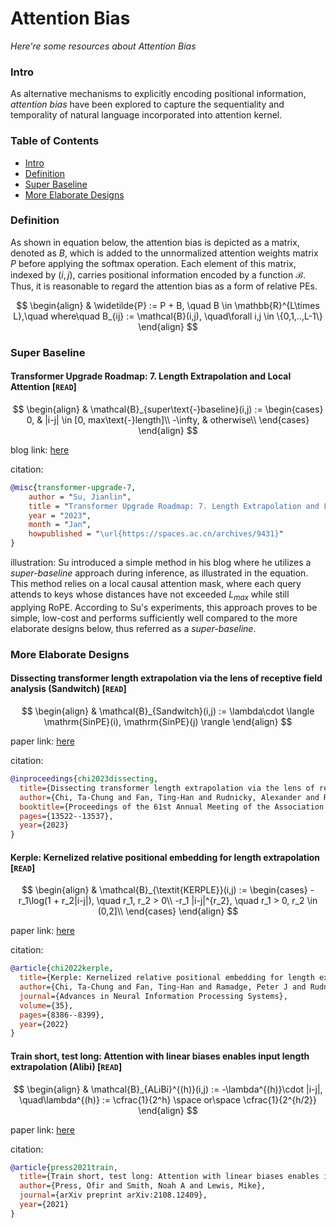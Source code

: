 # Attention Bias
*Here're some resources about Attention Bias*

### Intro

As alternative mechanisms to explicitly encoding positional information, *attention bias* have been explored to capture the sequentiality and temporality of natural language incorporated into attention kernel. 


### Table of Contents
* [Intro](#intro)
* [Definition](#definition)
* [Super Baseline](#super-baseline)
* [More Elaborate Designs](#more-elaborate-designs)

### Definition

As shown in equation below, the attention bias is depicted as a matrix, denoted as $B$, which is added to the unnormalized attention weights matrix $P$ before applying the softmax operation. Each element of this matrix, indexed by $(i,j)$, carries positional information encoded by a function $\mathcal{B}$. Thus, it is reasonable to regard the attention bias as a form of relative PEs.

$$
\begin{align}
    & \widetilde{P} := P + B, \quad B \in \mathbb{R}^{L\times L},\quad where\quad B_{ij} := \mathcal{B}(i,j), \quad\forall i,j \in \{0,1,..,L-1\}
\end{align}
$$


### Super Baseline

#### Transformer Upgrade Roadmap: 7. Length Extrapolation and Local Attention [`READ`]

$$
  \begin{align}
      & \mathcal{B}_{super\text{-}baseline}(i,j) := \begin{cases}
          0, & |i-j| \in [0, max\text{-}length]\\
          -\infty, & otherwise\\
      \end{cases}
  \end{align}
$$

blog link: [here](https://spaces.ac.cn/archives/9431)

citation: 
```bibtex
@misc{transformer-upgrade-7,
    author = "Su, Jianlin",
    title = "Transformer Upgrade Roadmap: 7. Length Extrapolation and Local Attention",
    year = "2023",
    month = "Jan",
    howpublished = "\url{https://spaces.ac.cn/archives/9431}"
}
```

illustration: 
Su introduced a simple method in his blog where he utilizes a *super-baseline* approach during inference, as illustrated in the equation. This method relies on a local causal attention mask, where each query attends to keys whose distances have not exceeded $L_{max}$ while still applying RoPE. According to Su's experiments, this approach proves to be simple, low-cost and performs sufficiently well compared to the more elaborate designs below, thus referred as a *super-baseline*.
  



### More Elaborate Designs

#### Dissecting transformer length extrapolation via the lens of receptive field analysis (Sandwitch) [`READ`]

$$
  \begin{align}
      & \mathcal{B}_{Sandwitch}(i,j) := \lambda\cdot \langle \mathrm{SinPE}(i), \mathrm{SinPE}(j) \rangle
  \end{align}
$$

paper link: [here](https://aclanthology.org/2023.acl-long.756.pdf)

citation: 
```bibtex
@inproceedings{chi2023dissecting,
  title={Dissecting transformer length extrapolation via the lens of receptive field analysis},
  author={Chi, Ta-Chung and Fan, Ting-Han and Rudnicky, Alexander and Ramadge, Peter},
  booktitle={Proceedings of the 61st Annual Meeting of the Association for Computational Linguistics (Volume 1: Long Papers)},
  pages={13522--13537},
  year={2023}
}
```

#### Kerple: Kernelized relative positional embedding for length extrapolation [`READ`]

$$
  \begin{align}
      & \mathcal{B}_{\textit{KERPLE}}(i,j) := \begin{cases}
          -r_1\log(1 + r_2|i-j|), \quad r_1, r_2 > 0\\
          -r_1 |i-j|^{r_2}, \quad r_1 > 0, r_2 \in (0,2]\\
      \end{cases}
  \end{align}
$$

paper link: [here](https://proceedings.neurips.cc/paper_files/paper/2022/file/37a413841a614b5414b333585e7613b8-Paper-Conference.pdf)

citation: 
```bibtex
@article{chi2022kerple,
  title={Kerple: Kernelized relative positional embedding for length extrapolation},
  author={Chi, Ta-Chung and Fan, Ting-Han and Ramadge, Peter J and Rudnicky, Alexander},
  journal={Advances in Neural Information Processing Systems},
  volume={35},
  pages={8386--8399},
  year={2022}
}
```


#### Train short, test long: Attention with linear biases enables input length extrapolation (Alibi) [`READ`]

$$
  \begin{align}
      & \mathcal{B}_{ALiBi}^{(h)}(i,j) := -\lambda^{(h)}\cdot |i-j|, \quad\lambda^{(h)} := \cfrac{1}{2^h} \space or\space \cfrac{1}{2^{h/2}}
  \end{align}
$$

paper link: [here](https://arxiv.org/pdf/2108.12409.pdf%5C)

citation: 
```bibtex
@article{press2021train,
  title={Train short, test long: Attention with linear biases enables input length extrapolation},
  author={Press, Ofir and Smith, Noah A and Lewis, Mike},
  journal={arXiv preprint arXiv:2108.12409},
  year={2021}
}
```
    
